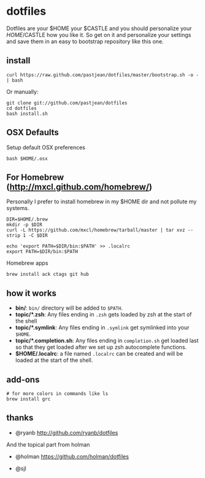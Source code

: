 dotfiles
========

Dotfiles are your $HOME your $CASTLE and you should personalize your $HOME/$CASTLE how you like it. So get on it and personalize your settings and save them in an easy to bootstrap repository like this one.

install
-------
    curl https://raw.github.com/pastjean/dotfiles/master/bootstrap.sh -o - | bash

Or manually:

    git clone git://github.com/pastjean/dotfiles 
    cd dotfiles
    bash install.sh

OSX Defaults
------------

Setup default OSX preferences

    bash $HOME/.osx

For Homebrew (http://mxcl.github.com/homebrew/)
------------

Personally I prefer to install homebrew in my $HOME dir and not pollute my systems.

    DIR=$HOME/.brew
    mkdir -p $DIR
    curl -L https://github.com/mxcl/homebrew/tarball/master | tar xvz --strip 1 -C $DIR

    echo 'export PATH=$DIR/bin:$PATH' >> .localrc
    export PATH=$DIR/bin:$PATH

Homebrew apps

    brew install ack ctags git hub

how it works
------------


- **bin/**: `bin/` directory will be added to `$PATH`.
- **topic/\*.zsh**: Any files ending in `.zsh` gets loaded by zsh at the start
  of the shell
- **topic/\*.symlink**: Any files ending in `.symlink` get symlinked into
  your `$HOME`. 
- **topic/\*.completion.sh**: Any files ending in `completion.sh` get loaded
  last so that they get loaded after we set up zsh autocomplete functions.
- **$HOME/.localrc**: a file named `.localrc` can be created and will be loaded
  at the start of the shell.

add-ons
-------

    # for more colors in commands like ls
    brew install grc

thanks
------
- @ryanb http://github.com/ryanb/dotfiles 

And the topical part from holman
- @holman https://github.com/holman/dotfiles

- @sjl
